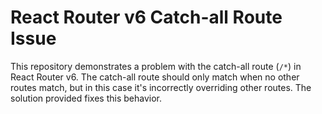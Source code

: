 # React Router v6 Catch-all Route Issue

This repository demonstrates a problem with the catch-all route (`/*`) in React Router v6. The catch-all route should only match when no other routes match, but in this case it's incorrectly overriding other routes.  The solution provided fixes this behavior.